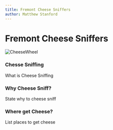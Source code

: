 ```yaml
---
title: Fremont Cheese Sniffers
author: Matthew Stanford
---
```




Fremont Cheese Sniffers
=======================

![CheeseWheel](images/RS_Cheese_Wheel.png)

### Chesse Sniffing

What is Cheese Sniffing

### Why Cheese Sniff?

State why to cheese sniff

### Where get Cheese?

List places to get cheese

